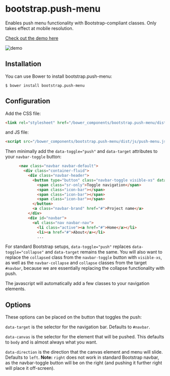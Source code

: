 # bootstrap.push-menu
Enables push menu functionality with Bootstrap-compliant classes.  Only takes effect at mobile resolution.

[Check out the demo here](http://developerdizzle.github.io/bootstrap.push-menu/demo.html)

![demo](http://i.imgur.com/zxkGuqp.gif)

## Installation

You can use Bower to install bootstrap.push-menu:

```console
$ bower install bootstrap.push-menu
```

## Configuration

Add the CSS file:

```html
<link rel="stylesheet" href="/bower_components/bootstrap.push-menu/dist/css/push-menu.css" />
```

and JS file:

```html
<script src="/bower_components/bootstrap.push-menu/dist/js/push-menu.js" />
```

Then minimally add the `data-toggle="push"` and `data-target` attributes to your `navbar-toggle` button:

```html
      <nav class="navbar navbar-default">
        <div class="container-fluid">
          <div class="navbar-header">
            <button type="button" class="navbar-toggle visible-xs" data-toggle="push" data-target="#navbar" aria-expanded="false" aria-controls="navbar">
              <span class="sr-only">Toggle navigation</span>
              <span class="icon-bar"></span>
              <span class="icon-bar"></span>
              <span class="icon-bar"></span>
            </button>
            <a class="navbar-brand" href="#">Project name</a>
          </div>
          <div id="navbar">
            <ul class="nav navbar-nav">
              <li class="active"><a href="#">Home</a></li>
              <li><a href="#">About</a></li>
              ...
```

For standard Bootstrap setups, `data-toggle="push"` replaces `data-toggle="collapse"` and `data-target` remains the same.  You will also want to replace the `collapsed` class from the `navbar-toggle` button with `visible-xs`, as well as the `navbar-collapse` and `collapse` classes from the target `#navbar`, because we are essentially replacing the collapse functionality with push.

The javascript will automatically add a few classes to your navigation elements.

## Options

These options can be placed on the button that toggles the push:

`data-target` is the selector for the navigation bar.  Defaults to `#navbar`.

`data-canvas` is the selector for the element that will be pushed.  This defaults to `body` and is almost always what you want.

`data-direction` is the direction that the canvas element and menu will slide.  Defaults to `left`.  **Note:** `right` does not work in standard Bootstrap navbar, as the navbar-toggle button will be on the right (and pushing it further right will place it off-screen).
